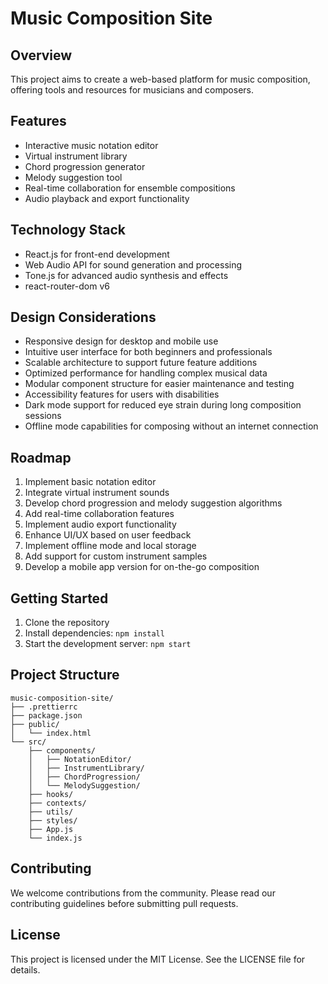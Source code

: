 # Music Composition Site

## Overview

This project aims to create a web-based platform for music composition, offering tools and resources
for musicians and composers.

## Features

-   Interactive music notation editor
-   Virtual instrument library
-   Chord progression generator
-   Melody suggestion tool
-   Real-time collaboration for ensemble compositions
-   Audio playback and export functionality

## Technology Stack

-   React.js for front-end development
-   Web Audio API for sound generation and processing
-   Tone.js for advanced audio synthesis and effects
-   react-router-dom v6

## Design Considerations

-   Responsive design for desktop and mobile use
-   Intuitive user interface for both beginners and professionals
-   Scalable architecture to support future feature additions
-   Optimized performance for handling complex musical data
-   Modular component structure for easier maintenance and testing
-   Accessibility features for users with disabilities
-   Dark mode support for reduced eye strain during long composition sessions
-   Offline mode capabilities for composing without an internet connection

## Roadmap

1. Implement basic notation editor
2. Integrate virtual instrument sounds
3. Develop chord progression and melody suggestion algorithms
4. Add real-time collaboration features
5. Implement audio export functionality
6. Enhance UI/UX based on user feedback
7. Implement offline mode and local storage
8. Add support for custom instrument samples
9. Develop a mobile app version for on-the-go composition

## Getting Started

1. Clone the repository
2. Install dependencies: `npm install`
3. Start the development server: `npm start`

## Project Structure

```
music-composition-site/
├── .prettierrc
├── package.json
├── public/
│   └── index.html
└── src/
    ├── components/
    │   ├── NotationEditor/
    │   ├── InstrumentLibrary/
    │   ├── ChordProgression/
    │   └── MelodySuggestion/
    ├── hooks/
    ├── contexts/
    ├── utils/
    ├── styles/
    ├── App.js
    └── index.js
```

## Contributing

We welcome contributions from the community. Please read our contributing guidelines before
submitting pull requests.

## License

This project is licensed under the MIT License. See the LICENSE file for details.
